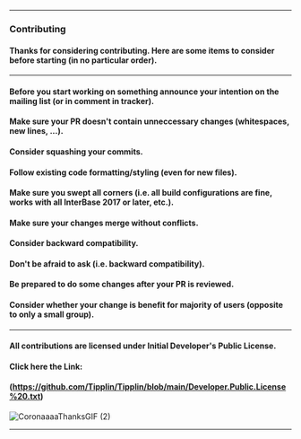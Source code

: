 ----
### Contributing
#### Thanks for considering contributing. Here are some items to consider before starting (in no particular order).
----
#### Before you start working on something announce your intention on the mailing list (or in comment in tracker).
#### Make sure your PR doesn't contain unneccessary changes (whitespaces, new lines, ...).
#### Consider squashing your commits.
#### Follow existing code formatting/styling (even for new files).
#### Make sure you swept all corners (i.e. all build configurations are fine, works with all InterBase 2017 or later, etc.).
#### Make sure your changes merge without conflicts.
#### Consider backward compatibility.
#### Don't be afraid to ask (i.e. backward compatibility).
#### Be prepared to do some changes after your PR is reviewed.
#### Consider whether your change is benefit for majority of users (opposite to only a small group).
----
#### All contributions are licensed under Initial Developer's Public License.
#### Click here the Link:
#### (https://github.com/Tipplin/Tipplin/blob/main/Developer.Public.License%20.txt)

![CoronaaaaThanksGIF (2)](https://user-images.githubusercontent.com/40143278/228883743-d1069671-d95a-45fd-bf7d-a29c7c1bc230.gif)

----
